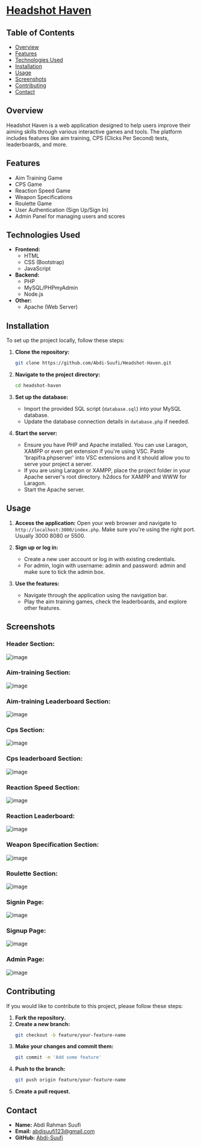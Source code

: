 # <a href="https://headshot-haven.co.uk" target="_blank">Headshot Haven</a>

## Table of Contents
- [Overview](#overview)
- [Features](#features)
- [Technologies Used](#technologies-used)
- [Installation](#installation)
- [Usage](#usage)
- [Screenshots](#screenshots)
- [Contributing](#contributing)
- [Contact](#contact)

## Overview
Headshot Haven is a web application designed to help users improve their aiming skills through various interactive games and tools. The platform includes features like aim training, CPS (Clicks Per Second) tests, leaderboards, and more.

## Features
- Aim Training Game
- CPS Game
- Reaction Speed Game
- Weapon Specifications
- Roulette Game
- User Authentication (Sign Up/Sign In)
- Admin Panel for managing users and scores

## Technologies Used 
- **Frontend:**
  - HTML
  - CSS (Bootstrap)
  - JavaScript
- **Backend:**
  - PHP
  - MySQL/PHPmyAdmin
  - Node.js
- **Other:**
  - Apache (Web Server)

## Installation
To set up the project locally, follow these steps:

1. **Clone the repository:**
    ```bash
    git clone https://github.com/Abdi-Suufi/Headshot-Haven.git
    ```
2. **Navigate to the project directory:**
    ```bash
    cd headshot-haven
    ```
3. **Set up the database:**
    - Import the provided SQL script (`database.sql`) into your MySQL database.
    - Update the database connection details in `database.php` if needed.

4. **Start the server:**
    - Ensure you have PHP and Apache installed. You can use Laragon, XAMPP or even get extension if you're using VSC. Paste 'brapifra.phpserver' into VSC extensions and it should allow you to serve your project a server.
    - If you are using Laragon or XAMPP, place the project folder in your Apache server's root directory. h2docs for XAMPP and WWW for Laragon.
    - Start the Apache server.

## Usage
1. **Access the application:**
   Open your web browser and navigate to `http://localhost:3000/index.php`. Make sure you're using the right port. Usually 3000 8080 or 5500.

2. **Sign up or log in:**
   - Create a new user account or log in with existing credentials.
   - For admin, login with username: admin and password: admin and make sure to tick the admin box.

3. **Use the features:**
   - Navigate through the application using the navigation bar.
   - Play the aim training games, check the leaderboards, and explore other features.

## Screenshots
### Header Section:
![image](https://github.com/Abdi-Suufi/Headshot-Haven/assets/93520190/01741025-005f-44f2-b7c2-624bbeeeb152)

### Aim-training Section:
![image](https://github.com/Abdi-Suufi/Headshot-Haven/assets/93520190/eae04a5c-349d-469e-a530-a37a8fe2e8ec)

### Aim-training Leaderboard Section:
![image](https://github.com/Abdi-Suufi/Headshot-Haven/assets/93520190/756c66f5-ddb0-4fdb-8a9e-8b8dcc5a5060)

### Cps Section:
![image](https://github.com/Abdi-Suufi/Headshot-Haven/assets/93520190/368b6a6c-9e7b-4e3d-b217-5e81979edf2e)

### Cps leaderboard Section:
![image](https://github.com/Abdi-Suufi/Headshot-Haven/assets/93520190/9992272a-9a09-43a9-9540-e86958a81837)

### Reaction Speed Section:
![image](https://github.com/Abdi-Suufi/Headshot-Haven/assets/93520190/026e6d50-7da4-43da-afe6-55ac82566b4f)

### Reaction Leaderboard:
![image](https://github.com/Abdi-Suufi/Headshot-Haven/assets/93520190/2ddafa34-1d63-4333-a396-e7767c6a7655)

### Weapon Specification Section:
![image](https://github.com/Abdi-Suufi/Headshot-Haven/assets/93520190/33ace2f1-97a3-4f0a-8300-3618f19ce9f2)

### Roulette Section:
![image](https://github.com/Abdi-Suufi/Headshot-Haven/assets/93520190/12c87ba3-e607-4426-80b3-0d3addfce43d)

### Signin Page:
![image](https://github.com/Abdi-Suufi/Headshot-Haven/assets/93520190/39c43a14-871a-43a5-ba92-c02fd92d763b)

### Signup Page:
![image](https://github.com/Abdi-Suufi/Headshot-Haven/assets/93520190/17dbca5e-c539-4f1f-8b8c-654ce402bd6a)

### Admin Page:
![image](https://github.com/Abdi-Suufi/Headshot-Haven/assets/93520190/5f951787-72bb-4830-82e3-5804d323b2d0)

## Contributing
If you would like to contribute to this project, please follow these steps:

1. **Fork the repository.**
2. **Create a new branch:**
    ```bash
    git checkout -b feature/your-feature-name
    ```
3. **Make your changes and commit them:**
    ```bash
    git commit -m 'Add some feature'
    ```
4. **Push to the branch:**
    ```bash
    git push origin feature/your-feature-name
    ```
5. **Create a pull request.**

## Contact
- **Name:** Abdi Rahman Suufi
- **Email:** abdisuufi123@gmail.com
- **GitHub:** [Abdi-Suufi](https://github.com/Abdi-Suufi)
